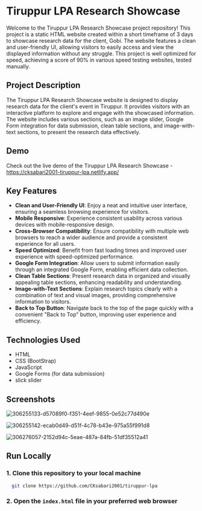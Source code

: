 # Tiruppur LPA Research Showcase

Welcome to the Tiruppur LPA Research Showcase project repository! This project is a static HTML website created within a short timeframe of 3 days to showcase research data for the client, Gobi. The website features a clean and user-friendly UI, allowing visitors to easily access and view the displayed information without any struggle. This project is well optimized for speed, achieving a score of 90% in various speed testing websites, tested manually.

## Project Description

The Tiruppur LPA Research Showcase website is designed to display research data for the client's event in Tiruppur. It provides visitors with an interactive platform to explore and engage with the showcased information. The website includes various sections, such as an image slider, Google Form integration for data submission, clean table sections, and image-with-text sections, to present the research data effectively.

## Demo

Check out the live demo of the Tiruppur LPA Research Showcase - https://cksabari2001-tiruppur-lpa.netlify.app/

## Key Features

- **Clean and User-Friendly UI**: Enjoy a neat and intuitive user interface, ensuring a seamless browsing experience for visitors.
- **Mobile Responsive**: Experience consistent usability across various devices with mobile-responsive design.
- **Cross-Browser Compatibility**: Ensure compatibility with multiple web browsers to reach a wider audience and provide a consistent experience for all users.
- **Speed Optimized**: Benefit from fast loading times and improved user experience with speed-optimized performance.
- **Google Form Integration**: Allow users to submit information easily through an integrated Google Form, enabling efficient data collection.
- **Clean Table Sections**: Present research data in organized and visually appealing table sections, enhancing readability and understanding.
- **Image-with-Text Sections**: Explain research topics clearly with a combination of text and visual images, providing comprehensive information to visitors.
- **Back to Top Button**: Navigate back to the top of the page quickly with a convenient "Back to Top" button, improving user experience and efficiency.

## Technologies Used

- HTML
- CSS (BootStrap)
- JavaScript
- Google Forms (for data submission)
- slick slider

## Screenshots

![306255133-d57089f0-f351-4eef-9855-0e52c77d490e](https://github.com/CKsabari2001/tiruppur-lpa/assets/110533554/ddae6861-ab86-4f39-b097-a5d18abc2b10)

![306255142-ecab0d49-d51f-4c78-b43e-975a55f991d8](https://github.com/CKsabari2001/tiruppur-lpa/assets/110533554/b8251438-7ae1-4331-9994-633603fb383a)

![306276057-2152d94c-5eae-487a-84fb-51df35512a41](https://github.com/CKsabari2001/tiruppur-lpa/assets/110533554/79383a09-c61a-404a-91f6-6b28219aa989)


## Run Locally

### 1. Clone this repository to your local machine

```bash
  git clone https://github.com/CKsabari2001/tiruppur-lpa
```

### 2. Open the `index.html` file in your preferred web browser

